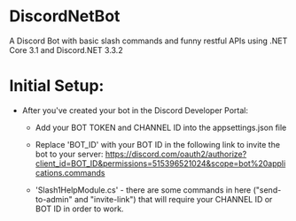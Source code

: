 # DiscordNetBot
A Discord Bot with basic slash commands and funny restful APIs using .NET Core 3.1 and Discord.NET 3.3.2

# Initial Setup:
* After you've created your bot in the Discord Developer Portal:
  * Add your BOT TOKEN and CHANNEL ID into the appsettings.json file


  * Replace 'BOT_ID' with your BOT ID in the following link to invite the bot to your server: 
  https://discord.com/oauth2/authorize?client_id=BOT_ID&permissions=515396521024&scope=bot%20applications.commands
  
  * 'Slash1HelpModule.cs' - there are some commands in here ("send-to-admin" and "invite-link") that will require your CHANNEL ID or BOT ID in order to work.

 


